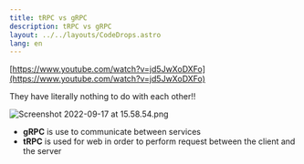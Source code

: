 ```yaml
---
title: tRPC vs gRPC
description: tRPC vs gRPC
layout: ../../layouts/CodeDrops.astro
lang: en
---
```


[https://www.youtube.com/watch?v=jd5JwXoDXFo](https://www.youtube.com/watch?v=jd5JwXoDXFo)

They have literally nothing to do with each other!!

![Screenshot 2022-09-17 at 15.58.54.png](/img/tRPC%20vs%20gRPC/Screenshot_2022-09-17_at_15.58.54.png)

- **gRPC** is use to communicate between services
- **tRPC** is used for web in order to perform request between the client and the server

